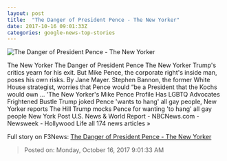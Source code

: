 ```yaml
---
layout: post
title:  "The Danger of President Pence - The New Yorker"
date: 2017-10-16 09:01:33Z
categories: google-news-top-stories
---
```


![The Danger of President Pence - The New Yorker](https://media.newyorker.com/photos/59de4fdc2522bd36f0dcc857/16:9/w_1200,h_630,c_limit/171023_r30749.jpg)

The New Yorker The Danger of President Pence The New Yorker Trump's critics yearn for his exit. But Mike Pence, the corporate right's inside man, poses his own risks. By Jane Mayer. Stephen Bannon, the former White House strategist, worries that Pence would “be a President that the Kochs would own ... 'The New Yorker's Mike Pence Profile Has LGBTQ Advocates Frightened Bustle Trump joked Pence 'wants to hang' all gay people, New Yorker reports The Hill Trump mocks Pence for wanting 'to hang' all gay people New York Post U.S. News & World Report - NBCNews.com - Newsweek - Hollywood Life all 174 news articles »


Full story on F3News: [The Danger of President Pence - The New Yorker](http://www.f3nws.com/n/CnMtPD)

> Posted on: Monday, October 16, 2017 9:01:33 AM
